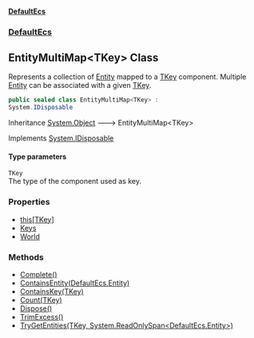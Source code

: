 #### [DefaultEcs](./index.md 'index')
### [DefaultEcs](./DefaultEcs.md 'DefaultEcs')
## EntityMultiMap&lt;TKey&gt; Class
Represents a collection of [Entity](./DefaultEcs-Entity.md 'DefaultEcs.Entity') mapped to a [TKey](#DefaultEcs-EntityMultiMap-TKey--TKey 'DefaultEcs.EntityMultiMap&lt;TKey&gt;.TKey') component. Multiple [Entity](./DefaultEcs-Entity.md 'DefaultEcs.Entity') can be associated with a given [TKey](#DefaultEcs-EntityMultiMap-TKey--TKey 'DefaultEcs.EntityMultiMap&lt;TKey&gt;.TKey').  
```csharp
public sealed class EntityMultiMap<TKey> :
System.IDisposable
```
Inheritance [System.Object](https://docs.microsoft.com/en-us/dotnet/api/System.Object 'System.Object') &#129106; EntityMultiMap&lt;TKey&gt;  

Implements [System.IDisposable](https://docs.microsoft.com/en-us/dotnet/api/System.IDisposable 'System.IDisposable')  
#### Type parameters
<a name='DefaultEcs-EntityMultiMap-TKey--TKey'></a>
`TKey`  
The type of the component used as key.  
  
### Properties
- [this[TKey]](./DefaultEcs-EntityMultiMap-TKey--this-TKey-.md 'DefaultEcs.EntityMultiMap&lt;TKey&gt;.this[TKey]')
- [Keys](./DefaultEcs-EntityMultiMap-TKey--Keys.md 'DefaultEcs.EntityMultiMap&lt;TKey&gt;.Keys')
- [World](./DefaultEcs-EntityMultiMap-TKey--World.md 'DefaultEcs.EntityMultiMap&lt;TKey&gt;.World')
### Methods
- [Complete()](./DefaultEcs-EntityMultiMap-TKey--Complete().md 'DefaultEcs.EntityMultiMap&lt;TKey&gt;.Complete()')
- [ContainsEntity(DefaultEcs.Entity)](./DefaultEcs-EntityMultiMap-TKey--ContainsEntity(DefaultEcs-Entity).md 'DefaultEcs.EntityMultiMap&lt;TKey&gt;.ContainsEntity(DefaultEcs.Entity)')
- [ContainsKey(TKey)](./DefaultEcs-EntityMultiMap-TKey--ContainsKey(TKey).md 'DefaultEcs.EntityMultiMap&lt;TKey&gt;.ContainsKey(TKey)')
- [Count(TKey)](./DefaultEcs-EntityMultiMap-TKey--Count(TKey).md 'DefaultEcs.EntityMultiMap&lt;TKey&gt;.Count(TKey)')
- [Dispose()](./DefaultEcs-EntityMultiMap-TKey--Dispose().md 'DefaultEcs.EntityMultiMap&lt;TKey&gt;.Dispose()')
- [TrimExcess()](./DefaultEcs-EntityMultiMap-TKey--TrimExcess().md 'DefaultEcs.EntityMultiMap&lt;TKey&gt;.TrimExcess()')
- [TryGetEntities(TKey, System.ReadOnlySpan&lt;DefaultEcs.Entity&gt;)](./DefaultEcs-EntityMultiMap-TKey--TryGetEntities(TKey_System-ReadOnlySpan-DefaultEcs-Entity-).md 'DefaultEcs.EntityMultiMap&lt;TKey&gt;.TryGetEntities(TKey, System.ReadOnlySpan&lt;DefaultEcs.Entity&gt;)')
